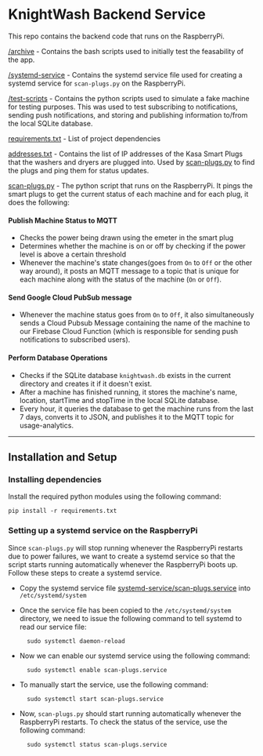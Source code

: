 # KnightWash Backend Service

This repo contains the backend code that runs on the RaspberryPi.

[/archive](./archive/) - Contains the bash scripts used to initially test the feasability of the app.

[/systemd-service](./systemd-service/) - Contains the systemd service file used for creating a systemd service for `scan-plugs.py` on the RaspberryPi.

[/test-scripts](./test-scripts/) - Contains the python scripts used to simulate a fake machine for testing purposes. This was used to test subscribing to notifications, sending push notifications, and storing and publishing information to/from the local SQLite database.

[requirements.txt](./requirements.txt) - List of project dependencies

[addresses.txt](./addresses.txt) - Contains the list of IP addresses of the Kasa Smart Plugs that the washers and dryers are plugged into. Used by [scan-plugs.py](./scan-plugs.py) to find the plugs and ping them for status updates.

[scan-plugs.py](./scan-plugs.py) - The python script that runs on the RaspberryPi. It pings the smart plugs to get the current status of each machine and for each plug, it does the following:

#### Publish Machine Status to MQTT

- Checks the power being drawn using the emeter in the smart plug
- Determines whether the machine is on or off by checking if the power level is above a certain threshold
- Whenever the machine's state changes(goes from `On` to `Off` or the other way around), it posts an MQTT message to a topic that is unique for each machine along with the status of the machine (`On` or `Off`).

#### Send Google Cloud PubSub message

- Whenever the machine status goes from `On` to `Off`, it also simultaneously sends a Cloud Pubsub Message containing the name of the machine to our Firebase Cloud Function (which is responsible for sending push notifications to subscribed users).

#### Perform Database Operations

- Checks if the SQLite database `knightwash.db` exists in the current directory and creates it if it doesn't exist.
- After a machine has finished running, it stores the machine's name, location, startTime and stopTime in the local SQLite database.
- Every hour, it queries the database to get the machine runs from the last 7 days, converts it to JSON, and publishes it to the MQTT topic for usage-analytics.

---

## Installation and Setup

### Installing dependencies

Install the required python modules using the following command:

    pip install -r requirements.txt

### Setting up a systemd service on the RaspberryPi

Since `scan-plugs.py` will stop running whenever the RaspberryPi restarts due to power failures, we want to create a systemd service so that the script starts running automatically whenever the RaspberryPi boots up. Follow these steps to create a systemd service.

- Copy the systemd service file [systemd-service/scan-plugs.service](./systemd-service/scan-plugs.service) into `/etc/systemd/system`
- Once the service file has been copied to the `/etc/systemd/system` directory, we need to issue the following command to tell systemd to read our service file:

        sudo systemctl daemon-reload

- Now we can enable our systemd service using the following command:

        sudo systemctl enable scan-plugs.service

- To manually start the service, use the following command:

        sudo systemctl start scan-plugs.service

- Now, `scan-plugs.py` should start running automatically whenever the RaspberryPi restarts. To check the status of the service, use the following command:

        sudo systemctl status scan-plugs.service
